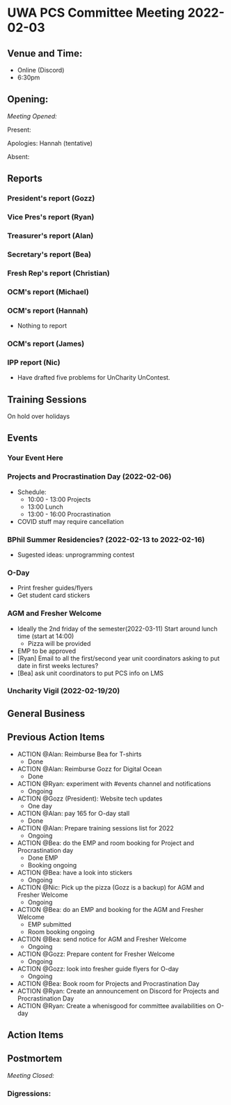 # UWA PCS Committee Meeting 2022-02-03

## Venue and Time:
- Online (Discord)
- 6:30pm 


## Opening: 

*Meeting Opened:* 

Present:

Apologies: Hannah (tentative)

Absent: 


## Reports

### President's report (Gozz)

### Vice Pres's report (Ryan)

### Treasurer's report (Alan)

### Secretary's report (Bea)

### Fresh Rep's report (Christian)

### OCM's report (Michael)

### OCM's report (Hannah)
- Nothing to report

### OCM's report (James)

### IPP report (Nic)
- Have drafted five problems for UnCharity UnContest.

## Training Sessions
On hold over holidays


## Events


### Your Event Here 

### Projects and Procrastination Day (2022-02-06)
- Schedule:
    - 10:00 - 13:00 Projects
    - 13:00 Lunch
    - 13:00 - 16:00 Procrastination
- COVID stuff may require cancellation


### BPhil Summer Residencies? (2022-02-13 to 2022-02-16)
- Sugested ideas: unprogramming contest

### O-Day
- Print fresher guides/flyers
- Get student card stickers


### AGM and Fresher Welcome
- Ideally the 2nd friday of the semester(2022-03-11) Start around lunch time (start at 14:00)
    - Pizza will be provided
- EMP to be approved
- [Ryan] Email to all the first/second year unit coordinators asking to put date in first weeks lectures?     
- [Bea] ask unit coordinators to put PCS info on LMS

### Uncharity Vigil (2022-02-19/20)

## General Business



## Previous Action Items
- ACTION @Alan: Reimburse Bea for T-shirts
  - Done
- ACTION @Alan: Reimburse Gozz for Digital Ocean
  - Done
- ACTION @Ryan: experiment with #events channel and notifications
  - Ongoing
- ACTION @Gozz (President): Website tech updates
  - One day
- ACTION @Alan: pay 165 for O-day stall
  - Done
- ACTION @Alan: Prepare training sessions list for 2022
  - Ongoing
- ACTION @Bea: do the EMP and room booking for Project and Procrastination day
  - Done EMP
  - Booking ongoing
- ACTION @Bea: have a look into stickers 
  - Ongoing
- ACTION @Nic: Pick up the pizza (Gozz is a backup) for AGM and Fresher Welcome
    - Ongoing
- ACTION @Bea: do an EMP and booking for the AGM and Fresher Welcome
  - EMP submitted
  - Room booking ongoing
- ACTION @Bea: send notice for AGM and Fresher Welcome
  - Ongoing
- ACTION @Gozz: Prepare content for Fresher Welcome
  - Ongoing
- ACTION @Gozz: look into fresher guide flyers for O-day
  - Ongoing
- ACTION @Bea: Book room for Projects and Procrastination Day
- ACTION @Ryan: Create an announcement on Discord for Projects and Procrastination Day
- ACTION @Ryan: Create a whenisgood for committee availabilities on O-day

## Action Items


## Postmortem

*Meeting Closed:*

### Digressions: 

